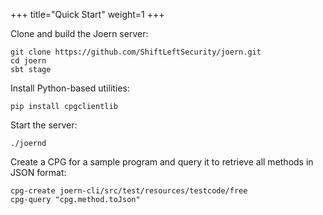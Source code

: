+++
title="Quick Start"
weight=1
+++

Clone and build the Joern server:

```
git clone https://github.com/ShiftLeftSecurity/joern.git
cd joern
sbt stage
```

Install Python-based utilities:

```
pip install cpgclientlib
```

Start the server:

```
./joernd
```

Create a CPG for a sample program and query it to retrieve all methods in JSON format:

```
cpg-create joern-cli/src/test/resources/testcode/free
cpg-query "cpg.method.toJson"
```

